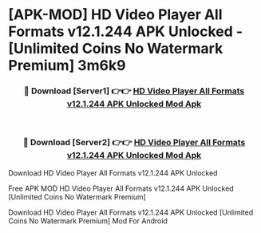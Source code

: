 # [APK-MOD] HD Video Player All Formats v12.1.244 APK Unlocked - [Unlimited Coins No Watermark Premium] 3m6k9



<div align="center">
<h3>🔴 Download [Server1] 👉👉 <a href="https://momento.my/?title=HD_Video_Player_All_Formats_v12.1.244_APK_Unlocked">HD Video Player All Formats v12.1.244 APK Unlocked Mod Apk</a></h3><br>

<h3>🔴 Download [Server2] 👉👉 <a href="https://momento.my/?title=HD_Video_Player_All_Formats_v12.1.244_APK_Unlocked">HD Video Player All Formats v12.1.244 APK Unlocked Mod Apk</a></h3>
</div>



Download HD Video Player All Formats v12.1.244 APK Unlocked 

Free APK MOD HD Video Player All Formats v12.1.244 APK Unlocked [Unlimited Coins No Watermark Premium]

Download HD Video Player All Formats v12.1.244 APK Unlocked [Unlimited Coins No Watermark Premium] Mod For Android

